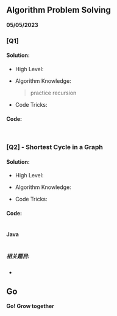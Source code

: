 ## Algorithm Problem Solving

**05/05/2023**


### [Q1]
#### Solution:

- High Level:
  > 

- Algorithm Knowledge:
  > practice recursion

- Code Tricks:
  > 


#### Code:
```python
```

```java
```

### [Q2] -  Shortest Cycle in a Graph

#### Solution:

- High Level:
  > 

- Algorithm Knowledge:
  > 

- Code Tricks:
  > 

#### Code:

```python
```


#### Java

```java
```

##### 相关题目:

- 

## Go
**Go! Grow together**

[//]: # (These are reference links used in the body of this note and get stripped out when the markdown processor does its job. There is no need to format nicely because it shouldn't be seen. Thanks SO -     http://stackoverflow.com/questions/4823468/store-comments-in-markdown-syntax)
   [Q]: <https://leetcode.cn/problems/shortest-cycle-in-a-graph/>